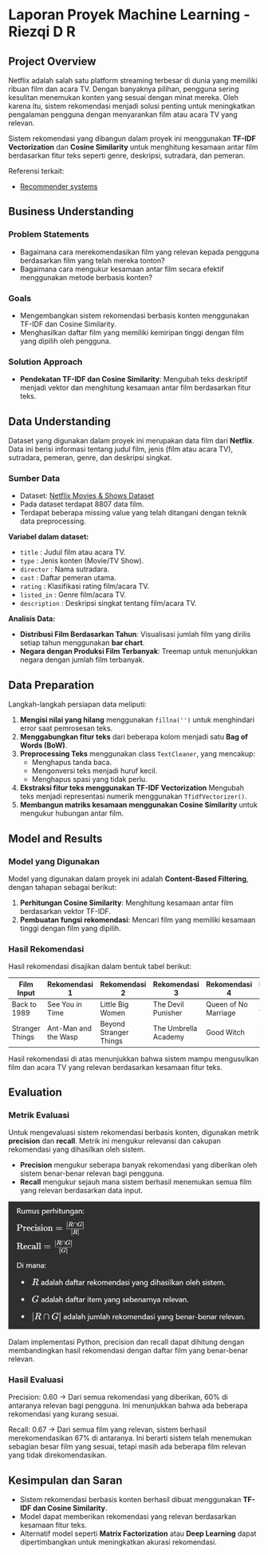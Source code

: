 # Laporan Proyek Machine Learning - Riezqi D R

## Project Overview

Netflix adalah salah satu platform streaming terbesar di dunia yang memiliki ribuan film dan acara TV. Dengan banyaknya pilihan, pengguna sering kesulitan menemukan konten yang sesuai dengan minat mereka. Oleh karena itu, sistem rekomendasi menjadi solusi penting untuk meningkatkan pengalaman pengguna dengan menyarankan film atau acara TV yang relevan.

Sistem rekomendasi yang dibangun dalam proyek ini menggunakan **TF-IDF Vectorization** dan **Cosine Similarity** untuk menghitung kesamaan antar film berdasarkan fitur teks seperti genre, deskripsi, sutradara, dan pemeran.

Referensi terkait:

- [Recommender systems](https://www.sciencedirect.com/science/article/abs/pii/S0370157312000828)

## Business Understanding

### Problem Statements

- Bagaimana cara merekomendasikan film yang relevan kepada pengguna berdasarkan film yang telah mereka tonton?
- Bagaimana cara mengukur kesamaan antar film secara efektif menggunakan metode berbasis konten?

### Goals

- Mengembangkan sistem rekomendasi berbasis konten menggunakan TF-IDF dan Cosine Similarity.
- Menghasilkan daftar film yang memiliki kemiripan tinggi dengan film yang dipilih oleh pengguna.

### Solution Approach

- **Pendekatan TF-IDF dan Cosine Similarity**: Mengubah teks deskriptif menjadi vektor dan menghitung kesamaan antar film berdasarkan fitur teks.

## Data Understanding

Dataset yang digunakan dalam proyek ini merupakan data film dari **Netflix**. Data ini berisi informasi tentang judul film, jenis (film atau acara TV), sutradara, pemeran, genre, dan deskripsi singkat.

### Sumber Data

- Dataset: [Netflix Movies & Shows Dataset](https://www.kaggle.com/datasets/ashfakyeafi/netflix-movies-and-shows-dataset)
- Pada dataset terdapat 8807 data film.
- Terdapat beberapa missing value yang telah ditangani dengan teknik data preprocessing.

**Variabel dalam dataset:**

- `title` : Judul film atau acara TV.
- `type` : Jenis konten (Movie/TV Show).
- `director` : Nama sutradara.
- `cast` : Daftar pemeran utama.
- `rating` : Klasifikasi rating film/acara TV.
- `listed_in` : Genre film/acara TV.
- `description` : Deskripsi singkat tentang film/acara TV.

**Analisis Data:**

- **Distribusi Film Berdasarkan Tahun**: Visualisasi jumlah film yang dirilis setiap tahun menggunakan **bar chart**.
- **Negara dengan Produksi Film Terbanyak**: Treemap untuk menunjukkan negara dengan jumlah film terbanyak.

## Data Preparation

Langkah-langkah persiapan data meliputi:

1. **Mengisi nilai yang hilang** menggunakan `fillna('')` untuk menghindari error saat pemrosesan teks.
2. **Menggabungkan fitur teks** dari beberapa kolom menjadi satu **Bag of Words (BoW)**.
3. **Preprocessing Teks** menggunakan class `TextCleaner`, yang mencakup:
   - Menghapus tanda baca.
   - Mengonversi teks menjadi huruf kecil.
   - Menghapus spasi yang tidak perlu.
4. **Ekstraksi fitur teks menggunakan TF-IDF Vectorization** Mengubah teks menjadi representasi numerik menggunakan `TfidfVectorizer()`.
5. **Membangun matriks kesamaan menggunakan Cosine Similarity** untuk mengukur hubungan antar film.

## Model and Results

### Model yang Digunakan

Model yang digunakan dalam proyek ini adalah **Content-Based Filtering**, dengan tahapan sebagai berikut:

1. **Perhitungan Cosine Similarity**: Menghitung kesamaan antar film berdasarkan vektor TF-IDF.
2. **Pembuatan fungsi rekomendasi**: Mencari film yang memiliki kesamaan tinggi dengan film yang dipilih.

### Hasil Rekomendasi

Hasil rekomendasi disajikan dalam bentuk tabel berikut:

| **Film Input**  | **Rekomendasi 1**    | **Rekomendasi 2**      | **Rekomendasi 3**    | **Rekomendasi 4**    | **Rekomendasi 5** |
| --------------- | -------------------- | ---------------------- | -------------------- | -------------------- | ----------------- |
| Back to 1989    | See You in Time      | Little Big Women       | The Devil Punisher   | Queen of No Marriage | My MVP Valentine  |
| Stranger Things | Ant-Man and the Wasp | Beyond Stranger Things | The Umbrella Academy | Good Witch           | Safe Haven        |

Hasil rekomendasi di atas menunjukkan bahwa sistem mampu mengusulkan film dan acara TV yang relevan berdasarkan kesamaan fitur teks.

## Evaluation

### Metrik Evaluasi

Untuk mengevaluasi sistem rekomendasi berbasis konten, digunakan metrik **precision** dan **recall**. Metrik ini mengukur relevansi dan cakupan rekomendasi yang dihasilkan oleh sistem.

- **Precision** mengukur seberapa banyak rekomendasi yang diberikan oleh sistem benar-benar relevan bagi pengguna.
- **Recall** mengukur sejauh mana sistem berhasil menemukan semua film yang relevan berdasarkan data input.

![Rumus](image/Screenshot%202025-03-11%20105401.png)

Dalam implementasi Python, precision dan recall dapat dihitung dengan membandingkan hasil rekomendasi dengan daftar film yang benar-benar relevan.

### Hasil Evaluasi

Precision: 0.60 → Dari semua rekomendasi yang diberikan, 60% di antaranya relevan bagi pengguna. Ini menunjukkan bahwa ada beberapa rekomendasi yang kurang sesuai.

Recall: 0.67 → Dari semua film yang relevan, sistem berhasil merekomendasikan 67% di antaranya. Ini berarti sistem telah menemukan sebagian besar film yang sesuai, tetapi masih ada beberapa film relevan yang tidak direkomendasikan.

## Kesimpulan dan Saran

- Sistem rekomendasi berbasis konten berhasil dibuat menggunakan **TF-IDF dan Cosine Similarity**.
- Model dapat memberikan rekomendasi yang relevan berdasarkan kesamaan fitur teks.
- Alternatif model seperti **Matrix Factorization** atau **Deep Learning** dapat dipertimbangkan untuk meningkatkan akurasi rekomendasi.
